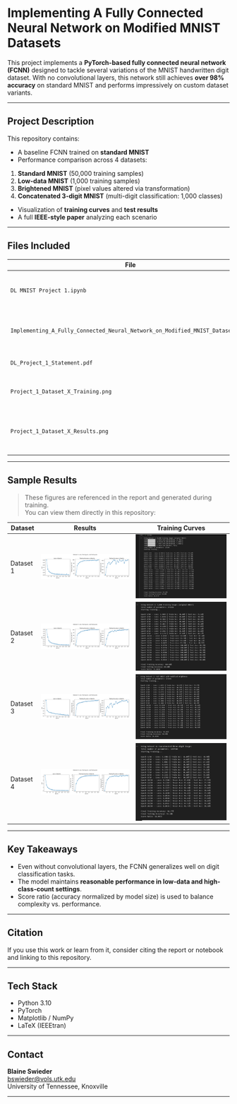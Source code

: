 #  Implementing A Fully Connected Neural Network on Modified MNIST Datasets

This project implements a **PyTorch-based fully connected neural network (FCNN)** designed to tackle several variations of the MNIST handwritten digit dataset. With no convolutional layers, this network still achieves **over 98% accuracy** on standard MNIST and performs impressively on custom dataset variants.

---

##  Project Description

This repository contains:

-  A baseline FCNN trained on **standard MNIST**
-  Performance comparison across 4 datasets:
  1. **Standard MNIST** (50,000 training samples)
  2. **Low-data MNIST** (1,000 training samples)
  3. **Brightened MNIST** (pixel values altered via transformation)
  4. **Concatenated 3-digit MNIST** (multi-digit classification: 1,000 classes)
-  Visualization of **training curves** and **test results**
-  A full **IEEE-style paper** analyzing each scenario

---

##  Files Included

| File | Description |
|------|-------------|
| `DL MNIST Project 1.ipynb` | Jupyter notebook with model training and evaluation |
| `Implementing_A_Fully_Connected_Neural_Network_on_Modified_MNIST_Datasets.pdf` | Final report with methodology, results, and discussion |
| `DL_Project_1_Statement.pdf` | Original assignment statement |
| `Project_1_Dataset_X_Training.png` | Training loss and accuracy plots for each dataset |
| `Project_1_Dataset_X_Results.png` | Final performance results and score ratios for each dataset |

---

##  Sample Results

> These figures are referenced in the report and generated during training.  
> You can view them directly in this repository:

| Dataset | Results | Training Curves |
|--------|---------|------------------|
| Dataset 1 | ![D1 Results](Project%201_Dataset%201%20Results.png) | ![D1 Training](Project%201_Dataset%201%20Training.png) |
| Dataset 2 | ![D2 Results](Project%201_Dataset%202%20Results.png) | ![D2 Training](Project%201_Dataset%202%20Training.png) |
| Dataset 3 | ![D3 Results](Project%201_Dataset%203%20Results.png) | ![D3 Training](Project%201_Dataset%203%20Training.png) |
| Dataset 4 | ![D4 Results](Project%201_Dataset%204%20Results.png) | ![D4 Training](Project%201_Dataset%204%20Training.png) |

---

##  Key Takeaways

- Even without convolutional layers, the FCNN generalizes well on digit classification tasks.
- The model maintains **reasonable performance in low-data and high-class-count settings**.
- Score ratio (accuracy normalized by model size) is used to balance complexity vs. performance.

---

##  Citation

If you use this work or learn from it, consider citing the report or notebook and linking to this repository.

---

##  Tech Stack

- Python 3.10
- PyTorch
- Matplotlib / NumPy
- LaTeX (IEEEtran)

---

## Contact

**Blaine Swieder**  
bswieder@vols.utk.edu  
University of Tennessee, Knoxville

---

